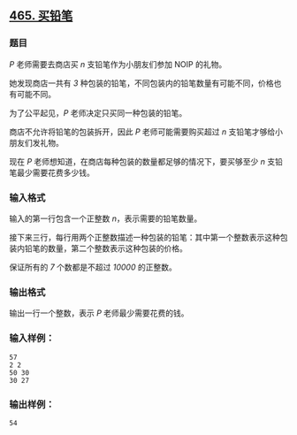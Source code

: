 ## [465. 买铅笔](https://www.acwing.com/problem/content/467/)

### 题目

*P* 老师需要去商店买 *n* 支铅笔作为小朋友们参加 NOIP 的礼物。

她发现商店一共有 *3* 种包装的铅笔，不同包装内的铅笔数量有可能不同，价格也有可能不同。

为了公平起见，*P* 老师决定只买同一种包装的铅笔。

商店不允许将铅笔的包装拆开，因此 *P* 老师可能需要购买超过 *n* 支铅笔才够给小朋友们发礼物。

现在 *P* 老师想知道，在商店每种包装的数量都足够的情况下，要买够至少 *n* 支铅笔最少需要花费多少钱。

### 输入格式

输入的第一行包含一个正整数 *n*，表示需要的铅笔数量。

接下来三行，每行用两个正整数描述一种包装的铅笔：其中第一个整数表示这种包装内铅笔的数量，第二个整数表示这种包装的价格。

保证所有的 *7* 个数都是不超过 *10000* 的正整数。

### 输出格式

输出一行一个整数，表示 *P* 老师最少需要花费的钱。

### 输入样例：

```
57
2 2
50 30
30 27
```

### 输出样例：

```
54
```
